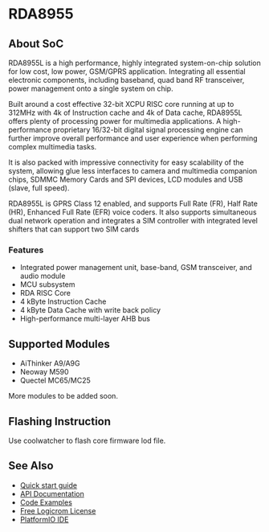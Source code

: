 # RDA8955

## About SoC

RDA8955L is a high performance, highly integrated system-on-chip solution for low cost, low power, GSM/GPRS application. Integrating all essential electronic components, including baseband, quad band RF transceiver, power management onto a single system on chip.

Built around a cost effective 32-bit XCPU RISC core running at up to 312MHz with 4k of Instruction cache and 4k of Data cache, RDA8955L offers plenty of processing power for multimedia applications. A high-performance proprietary 16/32-bit digital signal processing engine can further improve overall performance and user experience when performing complex multimedia tasks.

It is also packed with impressive connectivity for easy scalability of the system, allowing glue less interfaces to camera and multimedia companion chips, SDMMC Memory Cards and SPI devices, LCD modules and USB (slave, full speed).

RDA8955L is GPRS Class 12 enabled, and supports Full Rate (FR), Half Rate (HR), Enhanced Full Rate (EFR) voice coders. It also supports simultaneous dual network operation and integrates a SIM controller with integrated level shifters that can support two SIM cards

### Features

* Integrated power management unit, base-band, GSM transceiver, and audio module
* MCU subsystem
* RDA RISC Core
* 4 kByte Instruction Cache
* 4 kByte Data Cache with write back policy
* High-performance multi-layer AHB bus

## Supported Modules

* AiThinker A9/A9G
* Neoway M590
* Quectel MC65/MC25

More modules to be added soon.

## Flashing Instruction

Use coolwatcher to flash core firmware lod file.

## See Also

* [Quick start guide](https://docs.logicrom.com/en/latest/book/quick_start.html)
* [API Documentation](https://docs.logicrom.com/en/latest/)
* [Code Examples](https://github.com/waybyte/platform-logicrom/tree/master/examples)
* [Free Logicrom License](https://waybyte.in/devices/register)
* [PlatformIO IDE](https://platformio.org/platformio-ide)
